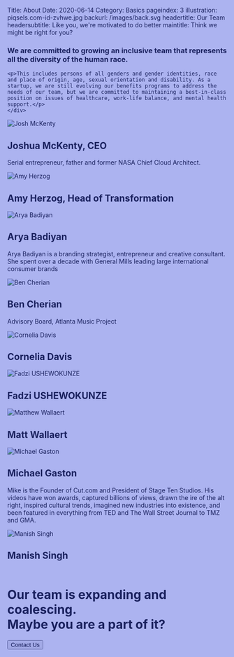 Title: About
Date: 2020-06-14
Category: Basics
pageindex: 3
illustration: piqsels.com-id-zvhwe.jpg
backurl: /images/back.svg
headertitle: Our Team
headersubtitle: Like you, we're motivated to do better
maintitle: Think we might be right for you?

<div class="row">
    <div class="col-lg-6 offset-lg-6">
    <h3>We are committed to growing an inclusive team that represents all the diversity of the human race.</h3>

    <p>This includes persons of all genders and gender identities, race and place of origin, age, sexual orientation and disability. As a startup, we are still evolving our benefits programs to address the needs of our team, but we are committed to maintaining a best-in-class position on issues of healthcare, work-life balance, and mental health support.</p>
    </div>
</div>


<div class="row align-items-center">
    <div class="col-lg-4 offset-lg-2">
        <img class="staffphoto" src="/images/jmckenty.jpg" title="Josh McKenty" />
    </div>
    <div class="col-lg-3 ">
        <h2>Joshua McKenty, CEO</h2>
        <p>Serial entrepreneur, father and former NASA Chief Cloud Architect.</p>
    </div>
</div>

<div class="row align-items-center">
    <div class="col-lg-4 offset-lg-5" style="padding: 0px;">
        <div style="position: absolute;
width: 100%;
left: 0px;
top: 0%;
bottom: 0%;
background: #1B31D4;
opacity: 0.2;"> </div>
        <img class="staffphoto" src="/images/amy.jpeg" title="Amy Herzog" />
    </div>
    <div class="col-lg-3 ">
        <h2>Amy Herzog, Head of Transformation</h2>
        <p></p>
    </div>
</div>

<div class="row align-items-center mt-4 mb-4">
    <div class="col-lg-4 offset-lg-2">
        <img class="staffphoto" src="/images/arya.jpeg" title="Arya Badiyan" />
    </div>
    <div class="col-lg-3 ">
        <h2>Arya Badiyan</h2>
        <p>Arya Badiyan is a branding strategist, entrepreneur and creative consultant. She spent over a decade with General Mills leading large international consumer brands</p>
    </div>
</div>

<div class="row align-items-center">
    <div class="col-lg-4 offset-lg-5">
        <img class="staffphoto" src="/images/ben.jpeg" title="Ben Cherian" />
    </div>
    <div class="col-lg-3 ">
        <h2>Ben Cherian</h2>
        <p>Advisory Board, Atlanta Music Project</p>
    </div>
</div>

<div class="row align-items-center">
    <div class="col-lg-4 offset-lg-2">
        <img class="staffphoto" src="/images/cornelia.jpeg" title="Cornelia Davis" />
    </div>
    <div class="col-lg-3 ">
        <h2>Cornelia Davis</h2>
        <p></p>
    </div>
</div>

<div class="row align-items-center">
    <div class="col-lg-4 offset-lg-5">
        <img class="staffphoto" src="/images/fadzi.jpeg" title="Fadzi USHEWOKUNZE" />
    </div>
    <div class="col-lg-3 ">
        <h2>Fadzi USHEWOKUNZE</h2>
        <p></p>
    </div>
</div>

<div class="row align-items-center mt-4 mb-4">
    <div class="col-lg-4 offset-lg-2" style="padding: 0px;">
            <div style="position: absolute;
width: 100%;
left: 0px;
top: 0%;
bottom: 0%;
background: #1B31D4;
opacity: 0.2;"> </div>
        <img class="staffphoto" src="/images/matt-wallaert.jpg" title="Matthew Wallaert" />
    </div>
    <div class="col-lg-3 ">
        <h2>Matt Wallaert</h2>
        <p></p>
    </div>
</div>

<div class="row align-items-center">
    <div class="col-lg-4 offset-lg-5">
        <img class="staffphoto" src="/images/michael-gaston.jpg" title="Michael Gaston" />
    </div>
    <div class="col-lg-3 ">
        <h2>Michael Gaston</h2>
        <p>Mike is the Founder of Cut.com and President of Stage Ten Studios. His videos have won awards, captured billions of views, drawn the ire of the alt right, inspired cultural trends, imagined new industries into existence, and been featured in everything from TED and The Wall Street Journal to TMZ and GMA. </p>
    </div>
</div>

<div class="row align-items-center">
    <div class="col-lg-4 offset-lg-2">
        <img class="staffphoto" src="/images/manish.png" title="Manish Singh" />
    </div>
    <div class="col-lg-3 ">
        <h2>Manish Singh</h2>
        <p></p>
    </div>
</div>

<h1 class="secondary-title text-center" style="margin-top: 60px;">
Our team is expanding and coalescing.<br/>
 Maybe you are a part of it?</h1>

<button class="text-center">Contact Us</button>